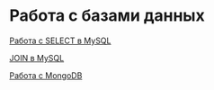 # Работа с базами данных

[Работа с SELECT в MySQL](https://docs.google.com/spreadsheets/d/1tBf1rCwAJ71WLCLk0QzetSdyFinzZ5RYIKYkFug2Dw4/edit?gid=0#gid=0)

[JOIN в MySQL](https://docs.google.com/spreadsheets/d/1uq9ZD1ZK5tudO5cASOh6t8yv3T23D0eiM9VeuppShm0/edit?gid=0#gid=0)

[Работа с MongoDB](https://docs.google.com/spreadsheets/d/1ceNE0F_PIk0kZceuBgw6QhiCh56dM0ExdfS8Ef431fw/edit?gid=0#gid=0)
